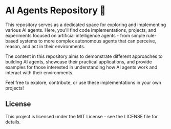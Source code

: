 # AI Agents Repository 🤖


This repository serves as a dedicated space for exploring and implementing various AI agents. Here, you'll find code implementations, projects, and experiments focused on artificial intelligence agents - from simple rule-based systems to more complex autonomous agents that can perceive, reason, and act in their environments.

The content in this repository aims to demonstrate different approaches to building AI agents, showcase their practical applications, and provide examples for those interested in understanding how AI agents work and interact with their environments.

Feel free to explore, contribute, or use these implementations in your own projects!

## License
This project is licensed under the MIT License - see the LICENSE file for details.

